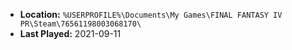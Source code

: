 * **Location:** `%USERPROFILE%\Documents\My Games\FINAL FANTASY IV PR\Steam\76561198003068170\`
* **Last Played:** 2021-09-11
